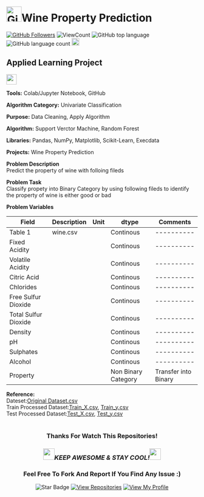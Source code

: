 # <a href="https://github.com/bdfd"><img height=40 src="https://cdn.jsdelivr.net/gh/bdfd/Personal_Image_Repo/4.Stamp/BDFD_Stamp.png" alt="GitHub Followers" /></a>Wine Property Prediction

<a href="https://github.com/bdfd"><img src="https://img.shields.io/github/followers/bdfd?label=Follow%20Me&logo=github" alt="GitHub Followers" /></a>
![ViewCount](https://views.whatilearened.today/views/github/bdfd/Project_04-Wine_Property_Prediction.svg?cache=remove)
![GitHub top language](https://img.shields.io/github/languages/top/bdfd/Project_04-Wine_Property_Prediction?style=flat)
![GitHub language count](https://img.shields.io/github/languages/count/bdfd/Project_04-Wine_Property_Prediction?style=flat)
<img height=20 src="https://cdn.jsdelivr.net/gh/bdfd/Personal_Image_Repo/7.Color-Icon/Status/Finish.svg" alt="bdfd" />

## Applied Learning Project

<img height="27" src="https://img.shields.io/badge/Prediction using Supervised ML -Level  Intermediate-blue.svg?&style=for-the-badge&logo=TheSparksFoundation&logoColor=red" />

**Tools:** Colab/Jupyter Notebook, GitHub

**Algorithm Category:** Univariate Classification

**Purpose:** Data Cleaning, Apply Algorithm

**Algorithm:** Support Verctor Machine, Random Forest

**Libraries:** Pandas, NumPy, Matplotlib, Scikit-Learn, Execdata

**Projects:** Wine Property Prediction

**Problem Description**  
Predict the property of wine with folloing fileds

**Problem Task**  
Classify propety into Binary Category by using following fileds to identify the property of wine is either good or bad

**Problem Variables**

| Field                | Description | Unit | dtype               | Comments             |
| -------------------- | ----------- | ---- | ------------------- | -------------------- |
| Table 1              | wine.csv    |      | Continous           | ----------           |
| Fixed Acidity        |             |      | Continous           | ----------           |
| Volatile Acidity     |             |      | Continous           | ----------           |
| Citric Acid          |             |      | Continous           | ----------           |
| Chlorides            |             |      | Continous           | ----------           |
| Free Sulfur Dioxide  |             |      | Continous           | ----------           |
| Total Sulfur Dioxide |             |      | Continous           | ----------           |
| Density              |             |      | Continous           | ----------           |
| pH                   |             |      | Continous           | ----------           |
| Sulphates            |             |      | Continous           | ----------           |
| Alcohol              |             |      | Continous           | ----------           |
| Property             |             |      | Non Binary Category | Transfer into Binary |

**Reference:**  
Dateset:<a href="https://raw.githubusercontent.com/bdfd/Project_04-Wine_Property_Prediction/main/dataset/wine.csv">Original Dataset.csv</a>  
Train Processed Dataset:<a href="https://raw.githubusercontent.com/bdfd/Project_04-Wine_Property_Prediction/main/display%20demo/train_x.csv">Train_X.csv</a>,
<a href="https://raw.githubusercontent.com/bdfd/Project_04-Wine_Property_Prediction/main/display%20demo/train_y.csv">Train_y.csv</a>  
Test Processed Dataset:<a href="https://raw.githubusercontent.com/bdfd/Project_04-Wine_Property_Prediction/main/display%20demo/test_x.csv">Test_X.csv</a>,
<a href="https://raw.githubusercontent.com/bdfd/Project_04-Wine_Property_Prediction/main/display%20demo/test_y.csv">Test_y.csv</a>  
<br>

<div align="center">

### Thanks For Watch This Repositories!

### <img src="https://media.giphy.com/media/WUlplcMpOCEmTGBtBW/giphy.gif" width="30"><i>KEEP AWESOME & STAY COOL!</i><img src="https://media.giphy.com/media/WUlplcMpOCEmTGBtBW/giphy.gif" width="30">

### Feel Free To Fork And Report If You Find Any Issue :)

![Star Badge](https://img.shields.io/static/v1?label=%F0%9F%8C%9F&message=If%20Useful&style=style=flat&color=BC4E99)
[![View Repositories](https://img.shields.io/badge/View-My_Repositories-blue?logo=GitHub)](https://github.com/bdfd?tab=repositories)
[![View My Profile](https://img.shields.io/badge/View-My_Profile-green?logo=GitHub)](https://github.com/bdfd)

</div>

